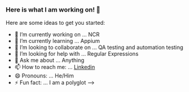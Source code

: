 ### Here is what I am working on! 👋

Here are some ideas to get you started:

- 🔭 I’m currently working on ... NCR
- 🌱 I’m currently learning ... Appium
- 👯 I’m looking to collaborate on ... QA testing and automation testing 
- 🤔 I’m looking for help with ... Regular Expressions
- 💬 Ask me about ... Anything
- 📫 How to reach me: ... [Linkedin](linkedin.com/in/milangrujicic-20ba05110)
- 😄 Pronouns: ... He/Him
- ⚡ Fun fact: ... I am a polyglot
-->
